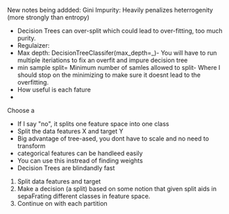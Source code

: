 New notes being addded:
Gini Impurity: Heavily penalizes heterrogenity (more strongly than entropy)

- Decision Trees can over-split which could lead to over-fitting, too much purity.
- Regulaizer:
- Max depth: DecisionTreeClassifer(max_depth=_)- You will have to run multiple iteriations to fix an overfit and impure decision tree
- min sample split= Minimum number of samles allowed to split- Where I should stop on the minimizing to make sure it doesnt lead to the overfitting.
- How useful is each fature 
- 
Choose a 
- If I say "no", it splits one feature space into one class
- Split the data features X and target Y
- Big advantage of tree-ased, you dont have to scale and no need to transform
- categorical features can be handleed easily
- You can use this instread of finding weights
- Decision Trees are blindandly fast
  
1. Split data features and target
2. Make a decision (a split) based on some notion that given split aids in sepaFrating different classes in feature space.
3. Continue on with each partition
